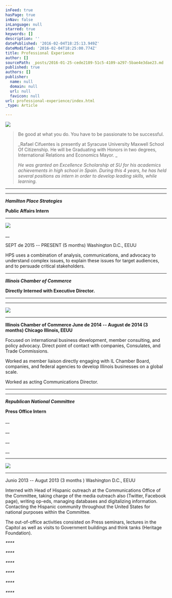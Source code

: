 ```yaml
---
inFeed: true
hasPage: true
inNav: false
inLanguage: null
starred: true
keywords: []
description: ''
datePublished: '2016-02-04T18:25:13.949Z'
dateModified: '2016-02-04T18:25:00.774Z'
title: Professional Experience
author: []
sourcePath: _posts/2016-01-25-cede2189-51c5-4109-a297-5bae4e3dae23.md
published: true
authors: []
publisher:
  name: null
  domain: null
  url: null
  favicon: null
url: professional-experience/index.html
_type: Article

---
```

![](https://s3-us-west-2.amazonaws.com/the-grid-img/p/5a4881c27773ec4df1b76e84bafded1ab4f4ed77.jpg)

> Be good at what you do. You have to be passionate to be successful.
> 
> _Rafael Cifuentes is presently at Syracuse University Maxwell School Of Citizenship. He will be Graduating with Honors in two degrees, International Relations and Economics Mayor. _
> 
> _He was granted an Excellence Scholarship at SU for his academics achievements in high school in Spain. During this 4 years, he has held several positions as intern in order to develop leading skills, while learning._

****

****

**_Hamilton Place Strategies_**

**Public  Affairs Intern**

****
![](https://s3-us-west-2.amazonaws.com/the-grid-img/p/52f8de855e4f2dab6f382c650a05d698ec0fffba.png)

__

SEPT de 2015 -- PRESENT (5 months)  Washington D.C., EEUU

HPS uses a combination of analysis, communications, and advocacy to understand complex issues, to explain these issues for target audiences, and to persuade critical stakeholders. 

****

**_Illinois Chamber of Commerce_**

**Directly Interned with Executive Director.**

****

****
![](https://s3-us-west-2.amazonaws.com/the-grid-img/p/f86c6a90ce118d60c05a5a85922075299be238c9.jpg)

****

**Illinois Chamber of Commerce June de 2014 -- August de 2014 (3 months) Chicago Illinois, EEUU**

Focused on international business development, member consulting, and policy advocacy. Direct point of contact with companies, Consulates, and Trade Commissions.

Worked as member liaison directly engaging with IL Chamber Board, companies, and federal agencies to develop Illinois businesses on a global scale.

Worked as acting Communications Director.

****

****

**_Republican National Committee_**

**Press Office Intern**

__

__

__

__

****
![](https://s3-us-west-2.amazonaws.com/the-grid-img/p/3e6b48dc1bab50fa9c15ed5d07ff6b3ad94513ca.png)

****

Junio 2013 -- Augut 2013 (3 months ) Washington D.C., EEUU

Interned with Head of Hispanic outreach at the Communications Office of the Committee, taking charge of the media outreach also (Twitter, Facebook page), writing op-eds, managing databases and digitalizing information. Contacting the Hispanic community throughout the United States for national purposes within the Committee. 

The out-of-office activities consisted on Press seminars, lectures in the Capitol as well as visits to Government buildings and think tanks (Heritage Foundation).

_****_

_****_

_****_

_****_

_****_

_****_